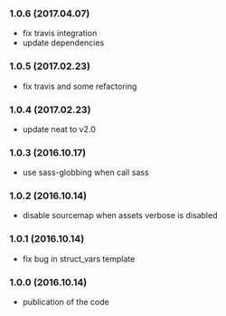 ### 1.0.6 (2017.04.07)

* fix travis integration
* update dependencies

### 1.0.5 (2017.02.23)

* fix travis and some refactoring

### 1.0.4 (2017.02.23)

* update neat to v2.0

### 1.0.3 (2016.10.17)

* use sass-globbing when call sass

### 1.0.2 (2016.10.14)

* disable sourcemap when assets verbose is disabled

### 1.0.1 (2016.10.14)

* fix bug in struct_vars template

### 1.0.0 (2016.10.14)

* publication of the code
